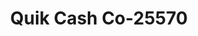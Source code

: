 ---
f_zip-code: 35016
f_state-code: AL
title: Quik Cash Co-25570
f_phone: 256-931-3500
f_city-only: Arab
f_address: 1146 N Brindlee Mountain Pkwy Arab
f_location-unique-id: '25570'
slug: quik-cash-co-25570
updated-on: '2024-05-30T13:46:58.046Z'
created-on: '2024-05-30T13:36:59.803Z'
published-on: '2024-05-30T13:54:32.469Z'
f_city-state: cms/city/arab-al.md
f_company: cms/company/quik-cash-co.md
f_state: cms/state/alabama.md
layout: '[payday-loan].html'
tags: payday-loan
---